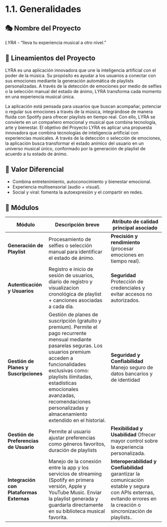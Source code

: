 # 1.1. Generalidades

## 🎭 Nombre del Proyecto
*LYRA* - “lleva tu experiencia musical a otro nivel.”

## 🌟 Lineamientos del Proyecto

LYRA es una aplicación innovadora que une la inteligencia artificial con el poder de la música. Su propósito es ayudar a los usuarios a conectar con sus emociones mediante la generación automática de playlists personalizadas. A través de la detección de emociones por medio de selfies o la selección manual del estado de ánimo, LYRA transforma cada momento en una experiencia musical única.

La aplicación está pensada para usuarios que buscan acompañar, potenciar o regular sus emociones a través de la música, integrándose de manera fluida con Spotify para ofrecer playlists en tiempo real. Con ello, LYRA se convierte en un compañero emocional y musical que combina tecnología, arte y bienestar.
El objetivo del Proyecto LYRA es aplicar una propuesta innovadora que combina tecnologías de inteligencia artificial con experiencias musicales. A través de la detección o selección de emociones, la aplicación busca transformar el estado anímico del usuario en un universo musical único, conformado por la generación de playlist de acuerdo a tu estado de ánimo.

## 🔹 Valor Diferencial
- Combina entretenimiento, autoconocimiento y bienestar emocional.  
- Experiencia multisensorial (audio + visual).  
- Social y viral: fomenta la autoexpresión y el compartir en redes.  

## 👾 Módulos
| Módulo                          | Descripción breve                                                                 | Atributo de calidad principal asociado |
|---------------------------------|-----------------------------------------------------------------------------------|----------------------------------------|
| **Generación de Playlist**    | Procesamiento de selfies o selección manual para identificar el estado de ánimo.   | **Precisión y rendimiento** (procesar emociones en tiempo real). |
| **Autenticación y Usuarios**          | Registro e inicio de sesión de usuarios, diario de registro y visualizacion cronológica de playlist + canciones asociadas a cada dia.| **Seguridad** Protección de credenciales y evitar accesos no autorizados. |
| **Gestión de Planes y Suscripciones**          | Gestión de planes de suscripción (gratuito y premium). Permite el pago recurrente mensual mediante pasarelas seguras. Los usuarios premium acceden a funcionalidades exclusivas como: playlists ilimitadas, estadísticas emocionales avanzadas, recomendaciones personalizadas y almacenamiento extendido en el historial.  | **Seguridad y Confiabilidad** Manejo seguro de datos bancarios y de identidad  |
 **Gestión de Preferencias de Usuario** | Permite al usuario ajustar preferencias como géneros favoritos, duración de playlists| **Flexibilidad y Usabilidad** Ofrecer mayor control sobre la experiencia personalizada.|
**Integración con Plataformas Externas**| Manejo de la conexión entre la app y los servicios de streaming (Spotify en primera versión, Apple y YouTube Music. Enviar la playlist generada y guardarla directamente en su biblioteca musical favorita. | **Interoperabilidad y Confiabilidad** garantizar la comunicación estable y segura con APIs externas, evitando errores en la creación o sincronización de playlists..

